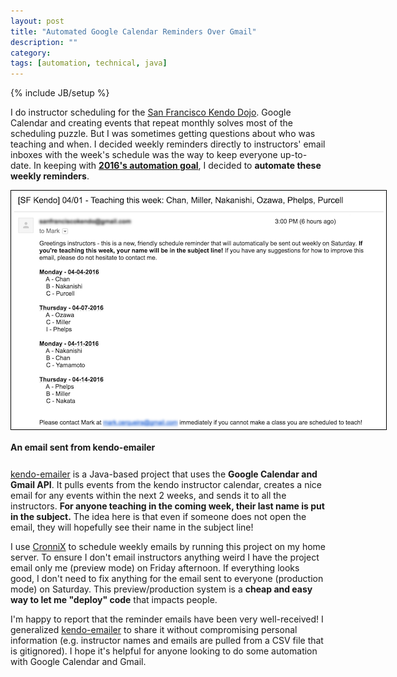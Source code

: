 ```yaml
---
layout: post
title: "Automated Google Calendar Reminders Over Gmail"
description: ""
category: 
tags: [automation, technical, java]
---
```

{% include JB/setup %}

I do instructor scheduling for the [San Francisco Kendo Dojo][2]. Google Calendar and creating events that repeat monthly solves most of the scheduling puzzle. But I was sometimes getting questions about who was teaching and when. I decided weekly reminders directly to instructors' email inboxes with the week's schedule was the way to keep everyone up-to-date. In keeping with **[2016's automation goal][4]**, I decided to **automate these weekly reminders**. 

<div>
	<img class="rounded-corners" style="max-width: 600px; border: 1px solid #000000;" src="/assets/images/posts/2016-03-26/email.png"/>
	<p class="caption-text" style="line-height: 1.5em; margin-bottom: 24px;"><strong>An email sent from kendo-emailer</strong></p>
</div>

[kendo-emailer][1] is a Java-based project that uses the **Google Calendar and Gmail API**. It pulls events from the kendo instructor calendar, creates a nice email for any events within the next 2 weeks, and sends it to all the instructors. **For anyone teaching in the coming week, their last name is put in the subject.** The idea here is that even if someone does not open the email, they will hopefully see their name in the subject line! 

I use [CronniX][3] to schedule weekly emails by running this project on my home server. To ensure I don't email instructors anything weird I have the project email only me (preview mode) on Friday afternoon. If everything looks good, I don't need to fix anything for the email sent to everyone (production mode) on Saturday. This preview/production system is a **cheap and easy way to let me "deploy" code** that impacts people. 

I'm happy to report that the reminder emails have been very well-received! I generalized [kendo-emailer][1] to share it without compromising personal information (e.g. instructor names and emails are pulled from a CSV file that is gitignored). I hope it's helpful for anyone looking to do some automation with Google Calendar and Gmail.

[1]: https://github.com/markcerqueira/kendo-emailer
[2]: http://www.sanfranciscokendo.org
[3]: http://www.macupdate.com/app/mac/7486/cronnix
[4]: /2016/01/01/automating-2016/
